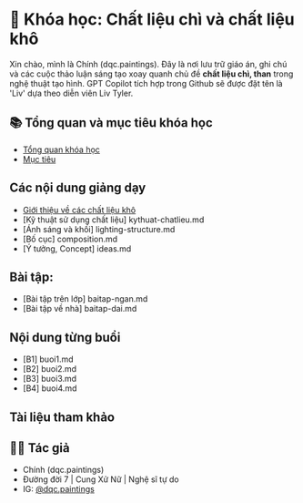 # 🎨 Khóa học: Chất liệu chì và chất liệu khô

Xin chào, mình là Chính (dqc.paintings). Đây là nơi lưu trữ giáo án, ghi chú và các cuộc thảo luận sáng tạo xoay quanh chủ đề **chất liệu chì, than** trong nghệ thuật tạo hình. GPT Copilot tích hợp trong Github sẽ được đặt tên là 'Liv' dựa theo diễn viên Liv Tyler.

## 📚 Tổng quan và mục tiêu khóa học

- [Tổng quan khóa học](01tongquan.md)
- [Mục tiêu](02muctieu.md)

## Các nội dung giảng dạy

- [Giới thiệu về các chất liệu khô](gioithieu-chatlieu.md)
- [Kỹ thuật sử dụng chất liệu] kythuat-chatlieu.md
- [Ánh sáng và khối] lighting-structure.md
- [Bố cục] composition.md
- [Ý tưởng, Concept] ideas.md

## Bài tập:

- [Bài tập trên lớp] baitap-ngan.md
- [Bài tập về nhà] baitap-dai.md

## Nội dung từng buổi

- [B1] buoi1.md
- [B2] buoi2.md
- [B3] buoi3.md
- [B4] buoi4.md

## Tài liệu tham khảo

## 🧑‍🎨 Tác giả

- Chính (dqc.paintings)  
- Đường đời 7 | Cung Xử Nữ | Nghệ sĩ tự do  
- IG: [@dqc.paintings](https://instagram.com/dqc.paintings)
